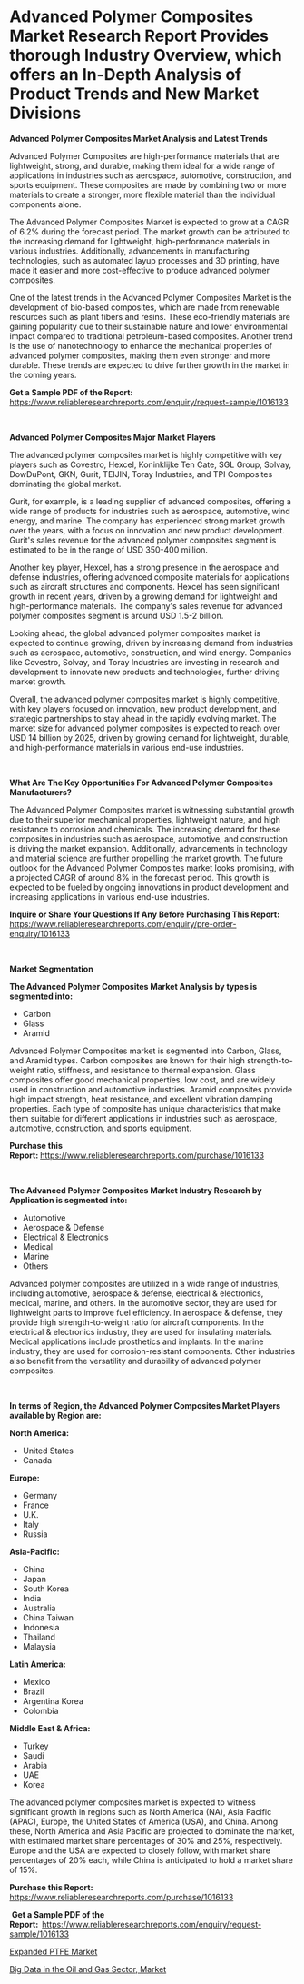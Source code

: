 <p><h1>Advanced Polymer Composites Market Research Report Provides thorough Industry Overview, which offers an In-Depth Analysis of Product Trends and New Market Divisions</h1></p><p><strong>Advanced Polymer Composites Market Analysis and Latest Trends</strong></p>
<p><p>Advanced Polymer Composites are high-performance materials that are lightweight, strong, and durable, making them ideal for a wide range of applications in industries such as aerospace, automotive, construction, and sports equipment. These composites are made by combining two or more materials to create a stronger, more flexible material than the individual components alone.</p><p>The Advanced Polymer Composites Market is expected to grow at a CAGR of 6.2% during the forecast period. The market growth can be attributed to the increasing demand for lightweight, high-performance materials in various industries. Additionally, advancements in manufacturing technologies, such as automated layup processes and 3D printing, have made it easier and more cost-effective to produce advanced polymer composites.</p><p>One of the latest trends in the Advanced Polymer Composites Market is the development of bio-based composites, which are made from renewable resources such as plant fibers and resins. These eco-friendly materials are gaining popularity due to their sustainable nature and lower environmental impact compared to traditional petroleum-based composites. Another trend is the use of nanotechnology to enhance the mechanical properties of advanced polymer composites, making them even stronger and more durable. These trends are expected to drive further growth in the market in the coming years.</p></p>
<p><strong>Get a Sample PDF of the Report:&nbsp;</strong> <a href="https://www.reliableresearchreports.com/enquiry/request-sample/1016133">https://www.reliableresearchreports.com/enquiry/request-sample/1016133</a></p>
<p>&nbsp;</p>
<p><strong>Advanced Polymer Composites Major Market Players</strong></p>
<p><p>The advanced polymer composites market is highly competitive with key players such as Covestro, Hexcel, Koninklijke Ten Cate, SGL Group, Solvay, DowDuPont, GKN, Gurit, TEIJIN, Toray Industries, and TPI Composites dominating the global market.</p><p>Gurit, for example, is a leading supplier of advanced composites, offering a wide range of products for industries such as aerospace, automotive, wind energy, and marine. The company has experienced strong market growth over the years, with a focus on innovation and new product development. Gurit's sales revenue for the advanced polymer composites segment is estimated to be in the range of USD 350-400 million.</p><p>Another key player, Hexcel, has a strong presence in the aerospace and defense industries, offering advanced composite materials for applications such as aircraft structures and components. Hexcel has seen significant growth in recent years, driven by a growing demand for lightweight and high-performance materials. The company's sales revenue for advanced polymer composites segment is around USD 1.5-2 billion.</p><p>Looking ahead, the global advanced polymer composites market is expected to continue growing, driven by increasing demand from industries such as aerospace, automotive, construction, and wind energy. Companies like Covestro, Solvay, and Toray Industries are investing in research and development to innovate new products and technologies, further driving market growth.</p><p>Overall, the advanced polymer composites market is highly competitive, with key players focused on innovation, new product development, and strategic partnerships to stay ahead in the rapidly evolving market. The market size for advanced polymer composites is expected to reach over USD 14 billion by 2025, driven by growing demand for lightweight, durable, and high-performance materials in various end-use industries.</p></p>
<p>&nbsp;</p>
<p><strong>What Are The Key Opportunities For Advanced Polymer Composites Manufacturers?</strong></p>
<p><p>The Advanced Polymer Composites market is witnessing substantial growth due to their superior mechanical properties, lightweight nature, and high resistance to corrosion and chemicals. The increasing demand for these composites in industries such as aerospace, automotive, and construction is driving the market expansion. Additionally, advancements in technology and material science are further propelling the market growth. The future outlook for the Advanced Polymer Composites market looks promising, with a projected CAGR of around 8% in the forecast period. This growth is expected to be fueled by ongoing innovations in product development and increasing applications in various end-use industries.</p></p>
<p><strong>Inquire or Share Your Questions If Any Before Purchasing This Report:</strong> <a href="https://www.reliableresearchreports.com/enquiry/pre-order-enquiry/1016133">https://www.reliableresearchreports.com/enquiry/pre-order-enquiry/1016133</a></p>
<p>&nbsp;</p>
<p><strong>Market Segmentation</strong></p>
<p><strong>The Advanced Polymer Composites Market Analysis by types is segmented into:</strong></p>
<p><ul><li>Carbon</li><li>Glass</li><li>Aramid</li></ul></p>
<p><p>Advanced Polymer Composites market is segmented into Carbon, Glass, and Aramid types. Carbon composites are known for their high strength-to-weight ratio, stiffness, and resistance to thermal expansion. Glass composites offer good mechanical properties, low cost, and are widely used in construction and automotive industries. Aramid composites provide high impact strength, heat resistance, and excellent vibration damping properties. Each type of composite has unique characteristics that make them suitable for different applications in industries such as aerospace, automotive, construction, and sports equipment.</p></p>
<p><strong>Purchase this Report:&nbsp;</strong><a href="https://www.reliableresearchreports.com/purchase/1016133">https://www.reliableresearchreports.com/purchase/1016133</a></p>
<p>&nbsp;</p>
<p><strong>The Advanced Polymer Composites Market Industry Research by Application is segmented into:</strong></p>
<p><ul><li>Automotive</li><li>Aerospace & Defense</li><li>Electrical & Electronics</li><li>Medical</li><li>Marine</li><li>Others</li></ul></p>
<p><p>Advanced polymer composites are utilized in a wide range of industries, including automotive, aerospace & defense, electrical & electronics, medical, marine, and others. In the automotive sector, they are used for lightweight parts to improve fuel efficiency. In aerospace & defense, they provide high strength-to-weight ratio for aircraft components. In the electrical & electronics industry, they are used for insulating materials. Medical applications include prosthetics and implants. In the marine industry, they are used for corrosion-resistant components. Other industries also benefit from the versatility and durability of advanced polymer composites.</p></p>
<p>&nbsp;</p>
<p><strong>In terms of Region, the Advanced Polymer Composites Market Players available by Region are:</strong></p>
<p>
    <p> <strong> North America: </strong>
        <ul>
            <li>United States</li>
            <li>Canada</li>
        </ul>
        </p> 
    <p> <strong> Europe: </strong>
        <ul>
            <li>Germany</li>
            <li>France</li>
            <li>U.K.</li>
            <li>Italy</li>
            <li>Russia</li>
        </ul>
        </p> 
    <p> <strong> Asia-Pacific: </strong>
        <ul>
            <li>China</li>
            <li>Japan</li>
            <li>South Korea</li>
            <li>India</li>
            <li>Australia</li>
            <li>China Taiwan</li>
            <li>Indonesia</li>
            <li>Thailand</li>
            <li>Malaysia</li>
        </ul>
        </p> 
    <p> <strong> Latin America: </strong>
        <ul>
            <li>Mexico</li>
            <li>Brazil</li>
            <li>Argentina Korea</li>
            <li>Colombia</li>
        </ul>
        </p> 
    <p> <strong> Middle East & Africa: </strong>
        <ul>
            <li>Turkey</li>
            <li>Saudi</li>
            <li>Arabia</li>
            <li>UAE</li>
            <li>Korea</li>
        </ul>
    </p>
    </p>
<p><p>The advanced polymer composites market is expected to witness significant growth in regions such as North America (NA), Asia Pacific (APAC), Europe, the United States of America (USA), and China. Among these, North America and Asia Pacific are projected to dominate the market, with estimated market share percentages of 30% and 25%, respectively. Europe and the USA are expected to closely follow, with market share percentages of 20% each, while China is anticipated to hold a market share of 15%.</p></p>
<p><strong>Purchase this Report: </strong><a href="https://www.reliableresearchreports.com/purchase/1016133">https://www.reliableresearchreports.com/purchase/1016133</a></p>
<p>&nbsp;<strong>Get a Sample PDF of the Report:&nbsp;&nbsp;</strong><a href="https://www.reliableresearchreports.com/enquiry/request-sample/1016133">https://www.reliableresearchreports.com/enquiry/request-sample/1016133</a></p>
<p><strong></strong></p>
<p><p><a href="https://github.com/lataunyatinikmelvin59ilbd0dv/Market-Research-Report-List-1/blob/main/expanded-ptfe-market.md">Expanded PTFE Market</a></p><p><a href="https://cute-banjo-8ca.notion.site/Big-Data-in-the-Oil-and-Gas-Sector-Market-Size-Growth-and-Forecast-from-2024-2031-a4cbc3dccad040cc83cf0353dcffcc46">Big Data in the Oil and Gas Sector, Market</a></p></p>